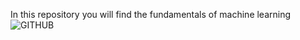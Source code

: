   In this repository you will find the fundamentals of machine learning
![GITHUB](https://github.com/user-attachments/assets/10c57b29-a3a8-4aad-83d1-eec1df5aaaca)
